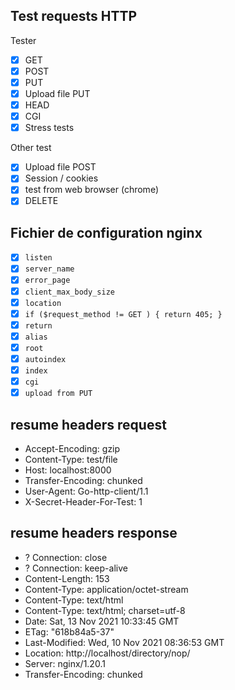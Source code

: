 ## Test requests HTTP

Tester

- [x] GET 
- [x] POST
- [x] PUT
- [x] Upload file PUT
- [x] HEAD
- [x] CGI
- [x] Stress tests

Other test

- [x] Upload file POST
- [x] Session / cookies
- [x] test from web browser (chrome)
- [x] DELETE

## Fichier de configuration nginx

- [x] `listen`
- [x] `server_name`
- [x] `error_page`
- [x] `client_max_body_size`
- [x] `location`
- [x] `if ($request_method != GET ) { return 405; }`
- [x] `return`
- [x] `alias`
- [x] `root`
- [x] `autoindex`
- [x] `index`
- [x] `cgi`
- [x] `upload from PUT` 

## resume headers request

- Accept-Encoding: gzip
- Content-Type: test/file
- Host: localhost:8000
- Transfer-Encoding: chunked
- User-Agent: Go-http-client/1.1
- X-Secret-Header-For-Test: 1

## resume headers response

- ? Connection: close
- ? Connection: keep-alive
- Content-Length: 153
- Content-Type: application/octet-stream
- Content-Type: text/html
- Content-Type: text/html; charset=utf-8
- Date: Sat, 13 Nov 2021 10:33:45 GMT
- ETag: "618b84a5-37"
- Last-Modified: Wed, 10 Nov 2021 08:36:53 GMT
- Location: http://localhost/directory/nop/
- Server: nginx/1.20.1
- Transfer-Encoding: chunked
